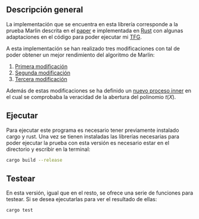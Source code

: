 ## Descripción general
La implementación que se encuentra en esta librería corresponde a la prueba Marlin descrita en el [paper](https://ia.cr/2019/1047.pdf) e implementada en [Rust](https://github.com/arkworks-rs/marlin) con algunas adaptaciones en el código para poder ejecutar mi [TFG](https://github.com/SaraSorianoRossa/TFG).

A esta implementación se han realizado tres modificaciones con tal de poder obtener un mejor rendimiento del algoritmo de Marlin:
1. [Primera modificación](https://github.com/SaraSorianoRossa/Marlin-v2)
2. [Segunda modificación](https://github.com/SaraSorianoRossa/Marlin-v3)
3. [Tercera modificación](https://github.com/SaraSorianoRossa/Marlin-v4)

Además de estas modificaciones se ha definido un [nuevo proceso inner](https://github.com/SaraSorianoRossa/New-inner) en el cual se comprobaba la veracidad de la abertura del polinomio $t(X)$.

## Ejecutar
Para ejecutar este programa es necesario tener previamente instalado cargo y rust. Una vez se tienen instaladas las librerías necesarias para poder ejecutar la prueba con esta versión es necesario estar en el directorio y escribir en la terminal:
```sh
cargo build --release
```

## Testear
En esta versión, igual que en el resto, se ofrece una serie de funciones para testear. Si se desea ejecutarlas para ver el resultado de ellas:
```sh
cargo test
```
